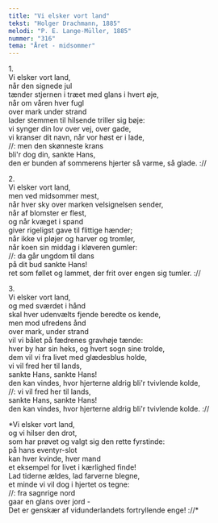 ```yaml
---
title: "Vi elsker vort land"
tekst: "Holger Drachmann, 1885"
melodi: "P. E. Lange-Müller, 1885"
nummer: "316"
tema: "Året - midsommer"
---
```

1\.\
Vi elsker vort land,\
når den signede jul\
tænder stjernen i træet med glans i hvert øje,\
når om våren hver fugl\
over mark under strand\
lader stemmen til hilsende triller sig bøje:\
vi synger din lov over vej, over gade,\
vi kranser dit navn, når vor høst er i lade,\
//: men den skønneste krans\
bli'r dog din, sankte Hans,\
den er bunden af sommerens hjerter så varme, så glade. ://

2\.\
Vi elsker vort land,\
men ved midsommer mest,\
når hver sky over marken velsignelsen sender,\
når af blomster er flest,\
og når kvæget i spand\
giver rigeligst gave til flittige hænder;\
når ikke vi pløjer og harver og tromler,\
når koen sin middag i kløveren gumler:\
//: da går ungdom til dans\
på dit bud sankte Hans!\
ret som føllet og lammet, der frit over engen sig tumler. ://

3\.\
Vi elsker vort land,\
og med sværdet i hånd\
skal hver udenvælts fjende beredte os kende,\
men mod ufredens ånd\
over mark, under strand\
vil vi bålet på fædrenes gravhøje tænde:\
hver by har sin heks, og hvert sogn sine trolde,\
dem vil vi fra livet med glædesblus holde,\
vi vil fred her til lands,\
sankte Hans, sankte Hans!\
den kan vindes, hvor hjerterne aldrig bli'r tvivlende kolde,\
//: vi vil fred her til lands,\
sankte Hans, sankte Hans!\
den kan vindes, hvor hjerterne aldrig bli'r tvivlende kolde. ://

*Vi elsker vort land,\
og vi hilser den drot,\
som har prøvet og valgt sig den rette fyrstinde:\
på hans eventyr-slot\
kan hver kvinde, hver mand\
et eksempel for livet i kærlighed finde!\
Lad tiderne ældes, lad farverne blegne,\
et minde vi vil dog i hjertet os tegne:\
//: fra sagnrige nord\
gaar en glans over jord -\
Det er genskær af vidunderlandets fortryllende enge! ://\*
